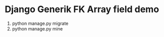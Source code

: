 Django Generik FK Array field demo
====================================

1. python manage.py migrate
2. python manage.py mine